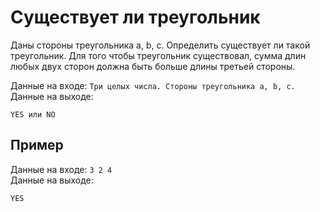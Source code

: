 # Существует ли треугольник

Даны стороны треугольника a, b, c. Определить существует ли такой треугольник. Для того чтобы треугольник существовал, сумма длин любых двух сторон должна быть больше длины третьей стороны.

Данные на входе: `Три целых числа. Стороны треугольника a, b, c.`  
Данные на выходе:
```
YES или NO
```

## Пример  
Данные на входе: `3 2 4`  
Данные на выходе:
```
YES
```
